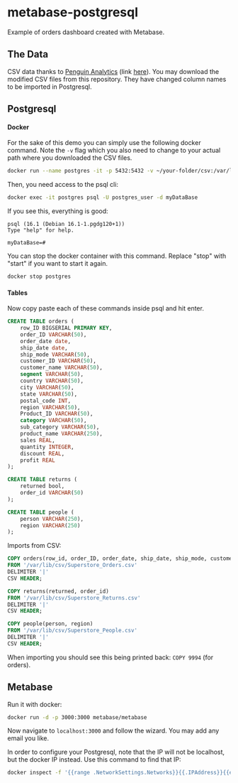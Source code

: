 # metabase-postgresql
Example of orders dashboard created with Metabase.

## The Data
CSV data thanks to [Penguin Analytics](https://youtu.be/jEgVto5QME8?feature=shared) (link [here](https://drive.google.com/file/d/11gs4UgN9qBHc7JsI9E7jZN5FkAEu4XgK/view)).
You may download the modified CSV files from this repository. They have changed column names to be imported in Postgresql.

## Postgresql
#### Docker
For the sake of this demo you can simply use the following docker command. Note the `-v` flag which you also need to change to your actual path where you downloaded the CSV files.
```sh
docker run --name postgres -it -p 5432:5432 -v ~/your-folder/csv:/var/lib/csv -e POSTGRES_USER=postgres_user -e POSTGRES_PASSWORD=postgres_password -e POSTGRES_DB=myDataBase postgres
```

Then, you need access to the psql cli:
```sh
docker exec -it postgres psql -U postgres_user -d myDataBase
```

If you see this, everything is good:
```
psql (16.1 (Debian 16.1-1.pgdg120+1))
Type "help" for help.

myDataBase=#
```

You can stop the docker container with this command. Replace "stop" with "start" if you want to start it again.
```sh
docker stop postgres
```

#### Tables
Now copy paste each of these commands inside psql and hit enter.

```SQL
CREATE TABLE orders (
    row_ID BIGSERIAL PRIMARY KEY,
    order_ID VARCHAR(50),
    order_date date,
    ship_date date, 
    ship_mode VARCHAR(50),
    customer_ID VARCHAR(50),
    customer_name VARCHAR(50),
    segment VARCHAR(50),
    country VARCHAR(50),
    city VARCHAR(50),
    state VARCHAR(50),
    postal_code INT,
    region VARCHAR(50),
    Product_ID VARCHAR(50),
    category VARCHAR(50),
    sub_category VARCHAR(50),
    product_name VARCHAR(250),
    sales REAL,
    quantity INTEGER,
    discount REAL,
    profit REAL
);

CREATE TABLE returns (
    returned bool,
    order_id VARCHAR(50)
);

CREATE TABLE people (
    person VARCHAR(250),
    region VARCHAR(250)
);
```

Imports from CSV:
```SQL
COPY orders(row_id, order_ID, order_date, ship_date, ship_mode, customer_ID, customer_name, segment, country, city, state, postal_code, region, Product_ID, category, sub_category, product_name, sales, quantity, discount, profit)
FROM '/var/lib/csv/Superstore_Orders.csv'
DELIMITER '|'
CSV HEADER;

COPY returns(returned, order_id)
FROM '/var/lib/csv/Superstore_Returns.csv'
DELIMITER '|'
CSV HEADER;

COPY people(person, region)
FROM '/var/lib/csv/Superstore_People.csv'
DELIMITER '|'
CSV HEADER;
```

When importing you should see this being printed back: `COPY 9994` (for orders).

## Metabase
Run it with docker:
```sh
docker run -d -p 3000:3000 metabase/metabase
```

Now navigate to `localhost:3000` and follow the wizard. You may add any email you like.

In order to configure your Postgresql, note that the IP will not be localhost, but the docker IP instead.
Use this command to find that IP:
```sh
docker inspect -f '{{range .NetworkSettings.Networks}}{{.IPAddress}}{{end}}' postgres
```
